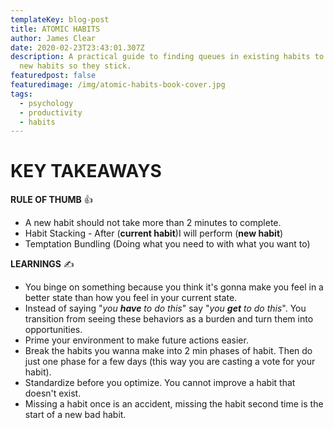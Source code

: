 ```yaml
---
templateKey: blog-post
title: ATOMIC HABITS
author: James Clear
date: 2020-02-23T23:43:01.307Z
description: A practical guide to finding queues in existing habits to insert
  new habits so they stick.
featuredpost: false
featuredimage: /img/atomic-habits-book-cover.jpg
tags:
  - psychology
  - productivity
  - habits
---
```

# KEY TAKEAWAYS

**RULE OF THUMB** 👍

* A new habit should not take more than 2 minutes to complete.
* Habit Stacking - After (**current habit**)I will perform (**new habit**)
* Temptation Bundling (Doing what you need to with what you want to) 

**LEARNINGS** ✍️

* You binge on something because you think it's gonna make you feel in a better state than how you feel in your current state.
* Instead of saying "*you **have** to do this*" say "*you **get** to do this*". You transition from seeing these behaviors as a burden and turn them into opportunities.
* Prime your environment to make future actions easier.
* Break the habits you wanna make into 2 min phases of habit. Then do just one phase for a few days (this way you are casting a vote for your habit).
* Standardize before you optimize. You cannot improve a habit that doesn't exist.
* Missing a habit once is an accident, missing the habit second time is the start of a new bad habit.